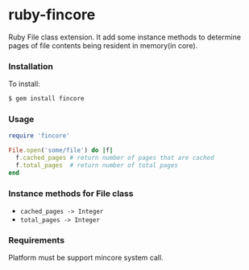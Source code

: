 # ruby-fincore 
Ruby File class extension. It add some instance methods to determine pages of file contents being resident in memory(in core).

### Installation

To install:

```sh
$ gem install fincore
```

### Usage

```ruby
require 'fincore'

File.open('some/file') do |f|
  f.cached_pages # return number of pages that are cached
  f.total_pages  # return number of total pages
end
```

### Instance methods for File class
* `cached_pages -> Integer`
* `total_pages -> Integer`

### Requirements
Platform must be support mincore system call.

